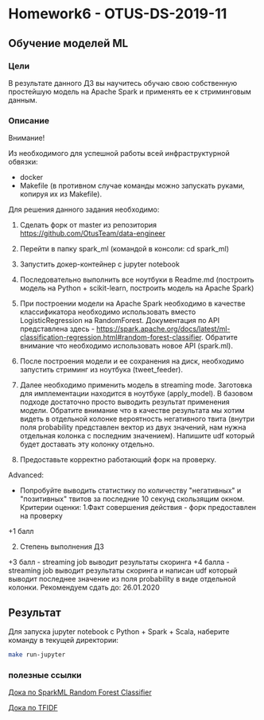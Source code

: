 # Homework6 - OTUS-DS-2019-11 

## Обучение моделей ML

### Цели
В результате данного ДЗ вы научитесь обучаю свою собственную простейшую модель на Apache Spark и применять ее к стриминговым данным.

### Описание 
Внимание!

Из необходимого для успешной работы всей инфраструктурной обвязки:
- docker
- Makefile (в противном случае команды можно запускать руками, копируя их из Makefile).

Для решения данного задания необходимо:
1. Сделать форк от master из репозитория https://github.com/OtusTeam/data-engineer
2. Перейти в папку spark_ml (командой в консоли: cd spark_ml)
3. Запустить докер-контейнер с jupyter notebook
4. Последовательно выполнить все ноутбуки в Readme.md (построить модель на Python + scikit-learn, построить модель на Apache Spark)
5. При построении модели на Apache Spark необходимо в качестве классификатора необходимо использовать вместо LogisticRegression на RandomForest.
Документация по API представлена здесь - https://spark.apache.org/docs/latest/ml-classification-regression.html#random-forest-classifier. Обратите внимание что необходимо использовать новое API (spark.ml).

6. После построения модели и ее сохранения на диск, необходимо запустить стриминг из ноутбука (tweet_feeder).
7. Далее необходимо применить модель в streaming mode. Заготовка для имплементации находится в ноутбуке (apply_model). В базовом подходе достаточно просто выводить результат применения модели. Обратите внимание что в качестве результата мы хотим видеть в отдельной колонке вероятность негативного твита (внутри поля probability представлен вектор из двух значений, нам нужна отдельная колонка с последним значением). Напишите udf который будет доставать эту колонку отдельно.
8. Предоставьте корректно работающий форк на проверку.

Advanced:
- Попробуйте выводить статистику по количеству "негативных" и "позитивных" твитов за последние 10 секунд скользящим окном.
Критерии оценки: 1.Факт совершения действия - форк предоставлен на проверку

+1 балл

2. Степень выполнения ДЗ

+3 балл - streaming job выводит результаты скоринга
+4 балла - streaming job выводит результаты скоринга и написан udf который выводит последнее значение из поля probability в виде отдельной колонки.
Рекомендуем сдать до: 26.01.2020

## Результат
Для запуска jupyter notebook с Python + Spark + Scala, наберите команду в текущей директории:
```bash
make run-jupyter
```


### полезные ссылки
[Дока по SparkML Random Forest Classifier](https://spark.apache.org/docs/latest/ml-classification-regression.html#random-forest-classifier)

[Дока по TFIDF](https://spark.apache.org/docs/2.2.0/ml-features.html#tf-idf)
